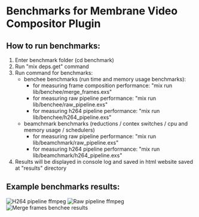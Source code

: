 # Benchmarks for Membrane Video Compositor Plugin

## How to run benchmarks:

1.  Enter benchmark folder (cd benchmark)
2.  Run "mix deps.get" command
3.  Run command for benchmarks:
    - benchee benchmarks (run time and memory usage benchmarks): 
        - for measuring frame composition performance: "mix run lib/benchee/merge_frames.exs"
        - for measuring raw pipeline performance: "mix run lib/benchee/raw_pipeline.exs"
        - for measuring h264 pipeline performance: "mix run lib/benchee/h264_pipeline.exs"
    - beamchmark benchmarks (reductions / contex switches / cpu and memory usage / schedulers)
        - for measuring raw pipeline performance: "mix run lib/beamchmark/raw_pipeline.exs"
        - for measuring h264 pipeline performance: "mix run lib/beamchmark/h264_pipeline.exs"
4. Results will be displayed in console log and saved in html website saved at "results" directory

## Example benchmarks results:
<img src="/assets/results_beamchmark_h264_pipeline_ffmpeg.png" alt="H264 pipeline ffmpeg" title="H264 pipeline beamchmark ffmpeg">
<img src="/assets/results_beamchmark_raw_pipeline_ffmpeg.png" alt="Raw pipeline ffmpeg" title="Raw pipeline beamchmark ffmpeg">
<img src="/assets/results_benchee_merge_frames_720p.png" alt="Merge frames benchee results" title="Merge frames benchee results">
